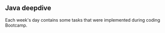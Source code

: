 ## Java deepdive

Each week's day contains some tasks that were implemented during coding Bootcamp.
